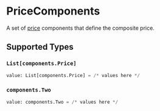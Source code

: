 # PriceComponents

A set of [price](/api/pricing#tag/simple_price_schema) components that define the composite price.


## Supported Types

### `List[components.Price]`

```python
value: List[components.Price] = /* values here */
```

### `components.Two`

```python
value: components.Two = /* values here */
```


